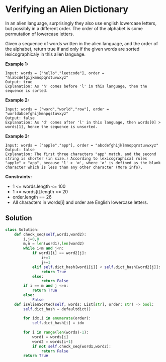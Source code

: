 <h1>Verifying an Alien Dictionary</h1>

<p>
In an alien language, surprisingly they also use english lowercase letters, but possibly in a different order. The order of the alphabet is some permutation of lowercase letters.

Given a sequence of words written in the alien language, and the order of the alphabet, return true if and only if the given words are sorted lexicographicaly in this alien language.

<b>Example 1:</b>

    Input: words = ["hello","leetcode"], order = "hlabcdefgijkmnopqrstuvwxyz"
    Output: true
    Explanation: As 'h' comes before 'l' in this language, then the sequence is sorted.
    
<b>Example 2:</b>

    Input: words = ["word","world","row"], order = "worldabcefghijkmnpqstuvxyz"
    Output: false
    Explanation: As 'd' comes after 'l' in this language, then words[0] > words[1], hence the sequence is unsorted.
    
<b>Example 3:</b>

    Input: words = ["apple","app"], order = "abcdefghijklmnopqrstuvwxyz"
    Output: false
    Explanation: The first three characters "app" match, and the second string is shorter (in size.) According to lexicographical rules "apple" > "app", because 'l' > '∅', where '∅' is defined as the blank character which is less than any other character (More info).

<b>Constraints:</b>

- 1 <= words.length <= 100
- 1 <= words[i].length <= 20
- order.length == 26
- All characters in words[i] and order are English lowercase letters.

<h2>Solution</h2>

```python
class Solution:
    def check_seq(self,word1,word2):
        i,j=0,0
        m,n = len(word1),len(word2)
        while i<m and j<n:
            if word1[i] == word2[j]:
                i+=1
                j+=1
            elif self.dict_hash[word1[i]] < self.dict_hash[word2[j]]:
                return True
            else:
                return False
        if i == m and j <=n:
            return True
        else:
            False
    def isAlienSorted(self, words: List[str], order: str) -> bool:
        self.dict_hash = defaultdict()
        
        for idx,i in enumerate(order):
            self.dict_hash[i] = idx
            
        for i in range(len(words)-1):
            word1 = words[i]
            word2 = words[i+1]
            if not self.check_seq(word1,word2):
                return False
        return True
```
